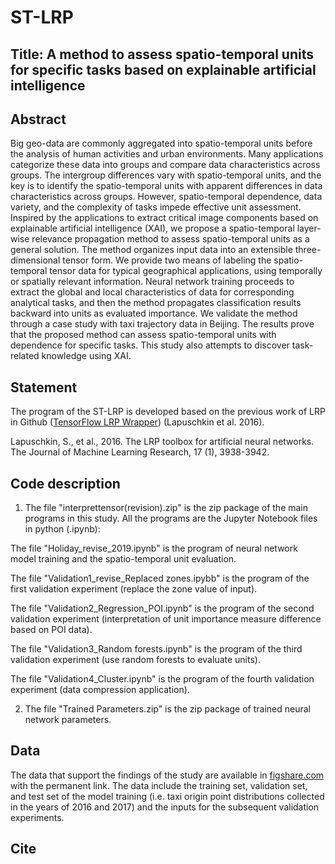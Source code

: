 # ST-LRP

## Title: A method to assess spatio-temporal units for specific tasks based on explainable artificial intelligence

## Abstract
Big geo-data are commonly aggregated into spatio-temporal units before the analysis of human activities and urban environments. Many applications categorize these data into groups and compare data characteristics across groups. The intergroup differences vary with spatio-temporal units, and the key is to identify the spatio-temporal units with apparent differences in data characteristics across groups. However, spatio-temporal dependence, data variety, and the complexity of tasks impede effective unit assessment. Inspired by the applications to extract critical image components based on explainable artificial intelligence (XAI), we propose a spatio-temporal layer-wise relevance propagation method to assess spatio-temporal units as a general solution. The method organizes input data into an extensible three-dimensional tensor form. We provide two means of labeling the spatio-temporal tensor data for typical geographical applications, using temporally or spatially relevant information. Neural network training proceeds to extract the global and local characteristics of data for corresponding analytical tasks, and then the method propagates classification results backward into units as evaluated importance. We validate the method through a case study with taxi trajectory data in Beijing. The results prove that the proposed method can assess spatio-temporal units with dependence for specific tasks. This study also attempts to discover task-related knowledge using XAI.

## Statement
The program of the ST-LRP is developed based on the previous work of LRP in Github ([TensorFlow LRP Wrapper](https://github.com/VigneshSrinivasan10/interprettensor)) (Lapuschkin et al. 2016).

Lapuschkin, S., et al., 2016. The LRP toolbox for artificial neural networks. The Journal of Machine Learning Research, 17 (1), 3938-3942.

## Code description
1. The file "interprettensor(revision).zip" is the zip package of the main programs in this study. All the programs are the Jupyter Notebook files in python (.ipynb):

The file "Holiday_revise_2019.ipynb" is the program of neural network model training and the spatio-temporal unit evaluation.

The file "Validation1_revise_Replaced zones.ipybb" is the program of the first validation experiment (replace the zone value of input).

The file "Validation2_Regression_POI.ipynb" is the program of the second validation experiment (interpretation of unit importance measure difference based on POI data).

The file "Validation3_Random forests.ipynb" is the program of the third validation experiment (use random forests to evaluate units).

The file "Validation4_Cluster.ipynb" is the program of the fourth validation experiment (data compression application).

2. The file "Trained Parameters.zip" is the zip package of trained neural network parameters.

## Data
The data that support the findings of the study are available in [figshare.com](http://doi.org/10.6084/m9.figshare.9981314) with the permanent link. The data include the training set, validation set, and test set of the model training (i.e. taxi origin point distributions collected in the years of 2016 and 2017) and the inputs for the subsequent validation experiments.

## Cite
